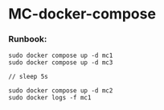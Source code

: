 # MC-docker-compose

### Runbook:

``````
sudo docker compose up -d mc1
sudo docker compose up -d mc3

// sleep 5s

sudo docker compose up -d mc2 
sudo docker logs -f mc1
``````
